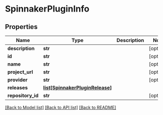 # SpinnakerPluginInfo

## Properties
Name | Type | Description | Notes
------------ | ------------- | ------------- | -------------
**description** | **str** |  | [optional] 
**id** | **str** |  | [optional] 
**name** | **str** |  | [optional] 
**project_url** | **str** |  | [optional] 
**provider** | **str** |  | [optional] 
**releases** | [**list[SpinnakerPluginRelease]**](SpinnakerPluginRelease.md) |  | 
**repository_id** | **str** |  | [optional] 

[[Back to Model list]](../README.md#documentation-for-models) [[Back to API list]](../README.md#documentation-for-api-endpoints) [[Back to README]](../README.md)


